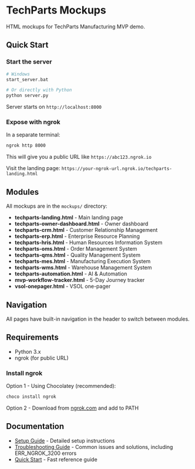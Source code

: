 # TechParts Mockups

HTML mockups for TechParts Manufacturing MVP demo.

## Quick Start

### Start the server

```bash
# Windows
start_server.bat

# Or directly with Python
python server.py
```

Server starts on `http://localhost:8000`

### Expose with ngrok

In a separate terminal:

```bash
ngrok http 8000
```

This will give you a public URL like `https://abc123.ngrok.io`

Visit the landing page: `https://your-ngrok-url.ngrok.io/techparts-landing.html`

## Modules

All mockups are in the `mockups/` directory:

- **techparts-landing.html** - Main landing page
- **techparts-owner-dashboard.html** - Owner dashboard
- **techparts-crm.html** - Customer Relationship Management
- **techparts-erp.html** - Enterprise Resource Planning
- **techparts-hris.html** - Human Resources Information System
- **techparts-oms.html** - Order Management System
- **techparts-qms.html** - Quality Management System
- **techparts-mes.html** - Manufacturing Execution System
- **techparts-wms.html** - Warehouse Management System
- **techparts-automation.html** - AI & Automation
- **mvp-workflow-tracker.html** - 5-Day Journey tracker
- **vsol-onepager.html** - VSOL one-pager

## Navigation

All pages have built-in navigation in the header to switch between modules.

## Requirements

- Python 3.x
- ngrok (for public URL)

### Install ngrok

Option 1 - Using Chocolatey (recommended):
```bash
choco install ngrok
```

Option 2 - Download from [ngrok.com](https://ngrok.com/download) and add to PATH

## Documentation

- [Setup Guide](SETUP.md) - Detailed setup instructions
- [Troubleshooting Guide](TROUBLESHOOTING.md) - Common issues and solutions, including ERR_NGROK_3200 errors
- [Quick Start](QUICKSTART.txt) - Fast reference guide

